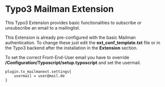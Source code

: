 Typo3 Mailman Extension
==============================================================
This Typo3 Extension provides basic functionalities to subscribe or unsubscribe an email to a mailinglist. 

This Extension is already pre-configured with the basic Mailman authentication. To change these just edit the **ext_conf_template.txt** file or in the Typo3 backend after the installation in the __Extension__ section.

To set the correct Front-End-User email you have to override **/Configuration/Typoscript/setup.typoscript** and set the usermail.

```
plugin.tx_mailmanext.settings{
    usermail = user@mail.de
}
```
